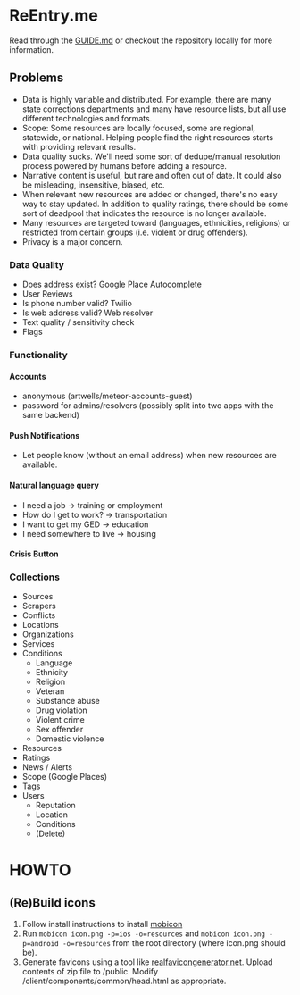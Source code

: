 # ReEntry.me

Read through the [GUIDE.md](https://github.com/matteodem/meteor-boilerplate/blob/master/GUIDE.md) or checkout the repository locally for more information.

## Problems
- Data is highly variable and distributed. For example, there are many state corrections departments and many have resource lists, but all use different technologies and formats.
- Scope: Some resources are locally focused, some are regional, statewide, or national. Helping people find the right resources starts with providing relevant results.
- Data quality sucks. We'll need some sort of dedupe/manual resolution process powered by humans before adding a resource. 
- Narrative content is useful, but rare and often out of date. It could also be misleading, insensitive, biased, etc.
- When relevant new resources are added or changed, there's no easy way to stay updated. In addition to quality ratings, there should be some sort of deadpool that indicates the resource is no longer available.
- Many resources are targeted toward (languages, ethnicities, religions) or restricted from certain groups (i.e. violent or drug offenders).
- Privacy is a major concern.

### Data Quality
- Does address exist? Google Place Autocomplete
- User Reviews
- Is phone number valid? Twilio
- Is web address valid? Web resolver
- Text quality / sensitivity check
- Flags

### Functionality
#### Accounts
- anonymous (artwells/meteor-accounts-guest)
- password for admins/resolvers (possibly split into two apps with the same backend)

#### Push Notifications
- Let people know (without an email address) when new resources are available.

#### Natural language query
- I need a job -> training or employment
- How do I get to work? -> transportation
- I want to get my GED -> education
- I need somewhere to live -> housing

#### Crisis Button

### Collections
- Sources
- Scrapers
- Conflicts
- Locations
- Organizations
- Services
- Conditions
	- Language
	- Ethnicity
	- Religion
	- Veteran
	- Substance abuse
	- Drug violation
	- Violent crime
	- Sex offender
	- Domestic violence
- Resources
- Ratings
- News / Alerts
- Scope (Google Places)
- Tags
- Users
	- Reputation
	- Location
	- Conditions
	- (Delete)


# HOWTO

## (Re)Build icons

1. Follow install instructions to install [mobicon](https://github.com/SamVerschueren/mobicon)
2. Run ```mobicon icon.png -p=ios -o=resources``` and ```mobicon icon.png -p=android -o=resources``` from the root directory (where icon.png should be).
3. Generate favicons using a tool like [realfavicongenerator.net](http://realfavicongenerator.net/). Upload contents of zip file to /public. Modify /client/components/common/head.html as appropriate.